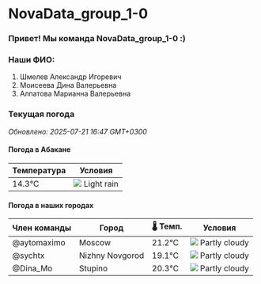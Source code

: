 # NovaData_group_1-0
### Привет! Мы команда NovaData_group_1-0 :)

### Наши ФИО:
1. Шмелев Александр Игоревич
2. Моисеева Дина Валерьевна
3. Алпатова Марианна Валерьевна

### Текущая погода
<!-- WEATHER:START -->
_Обновлено: 2025-07-21 16:47 GMT+0300_

#### Погода в Абакане

| Температура | Условия |
|-------------|----------|
| 14.3°C     | ![](https://cdn.weatherapi.com/weather/64x64/day/296.png) Light rain |

#### Погода в наших городах

| Член команды  | Город               | 🌡️ Темп.  | Условия          |
|---------------|---------------------|-----------|--------------------|
| @aytomaximo    | Moscow              |   21.2°C | ![](https://cdn.weatherapi.com/weather/64x64/day/116.png) Partly cloudy |
| @sychtx        | Nizhny Novgorod     |   19.1°C | ![](https://cdn.weatherapi.com/weather/64x64/day/116.png) Partly cloudy |
| @Dina_Mo       | Stupino             |   20.3°C | ![](https://cdn.weatherapi.com/weather/64x64/day/116.png) Partly cloudy |

<!-- WEATHER:END -->
